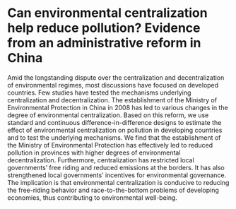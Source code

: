 # Can environmental centralization help reduce pollution? Evidence from an administrative reform in China

Amid the longstanding dispute over the centralization and decentralization of environmental regimes, most discussions have focused on developed countries. Few studies have tested the mechanisms underlying centralization and decentralization. The establishment of the Ministry of Environmental Protection in China in 2008 has led to various changes in the degree of environmental centralization. Based on this reform, we use standard and continuous difference-in-difference designs to estimate the effect of environmental centralization on pollution in developing countries and to test the underlying mechanisms. We find that the establishment of the Ministry of Environmental Protection has effectively led to reduced pollution in provinces with higher degrees of environmental decentralization. Furthermore, centralization has restricted local governments’ free riding and reduced emissions at the borders. It has also strengthened local governments’ incentives for environmental governance. The implication is that environmental centralization is conducive to reducing the free-riding behavior and race-to-the-bottom problems of developing economies, thus contributing to environmental well-being. 

